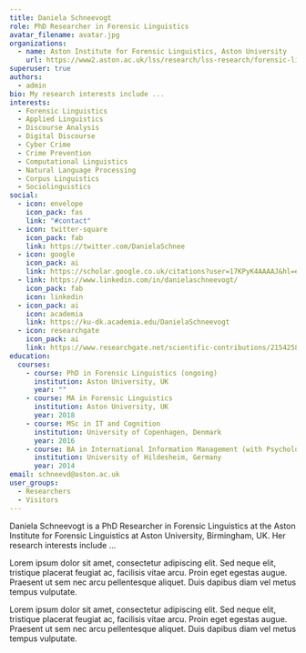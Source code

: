 ```yaml
---
title: Daniela Schneevogt
role: PhD Researcher in Forensic Linguistics
avatar_filename: avatar.jpg
organizations:
  - name: Aston Institute for Forensic Linguistics, Aston University
    url: https://www2.aston.ac.uk/lss/research/lss-research/forensic-linguistics
superuser: true
authors:
  - admin
bio: My research interests include ...
interests:
  - Forensic Linguistics
  - Applied Linguistics
  - Discourse Analysis
  - Digital Discourse
  - Cyber Crime
  - Crime Prevention
  - Computational Linguistics
  - Natural Language Processing
  - Corpus Linguistics
  - Sociolinguistics
social:
  - icon: envelope
    icon_pack: fas
    link: "#contact"
  - icon: twitter-square
    icon_pack: fab
    link: https://twitter.com/DanielaSchnee
  - icon: google
    icon_pack: ai
    link: https://scholar.google.co.uk/citations?user=17KPyK4AAAAJ&hl=en&oi=ao
  - link: https://www.linkedin.com/in/danielaschneevogt/
    icon_pack: fab
    icon: linkedin
  - icon_pack: ai
    icon: academia
    link: https://ku-dk.academia.edu/DanielaSchneevogt
  - icon: researchgate
    icon_pack: ai
    link: https://www.researchgate.net/scientific-contributions/2154258327-Daniela-Schneevogt
education:
  courses:
    - course: PhD in Forensic Linguistics (ongoing)
      institution: Aston University, UK
      year: ""
    - course: MA in Forensic Linguistics
      institution: Aston University, UK
      year: 2018
    - course: MSc in IT and Cognition
      institution: University of Copenhagen, Denmark
      year: 2016
    - course: BA in International Information Management (with Psychology)
      institution: University of Hildesheim, Germany
      year: 2014
email: schneevd@aston.ac.uk
user_groups:
  - Researchers
  - Visitors
---
```

Daniela Schneevogt is a PhD Researcher in Forensic Linguistics at the Aston Institute for Forensic Linguistics at Aston University, Birmingham, UK. Her research interests include ... 

Lorem ipsum dolor sit amet, consectetur adipiscing elit. Sed neque elit, tristique placerat feugiat ac, facilisis vitae arcu. Proin eget egestas augue. Praesent ut sem nec arcu pellentesque aliquet. Duis dapibus diam vel metus tempus vulputate.

Lorem ipsum dolor sit amet, consectetur adipiscing elit. Sed neque elit, tristique placerat feugiat ac, facilisis vitae arcu. Proin eget egestas augue. Praesent ut sem nec arcu pellentesque aliquet. Duis dapibus diam vel metus tempus vulputate.